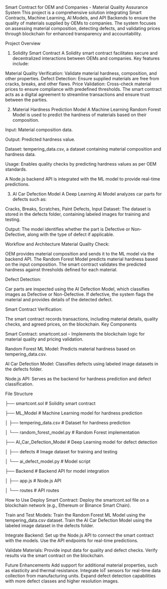 Smart Contract for OEM and Companies - Material Quality Assurance System
This project is a comprehensive solution integrating Smart Contracts, Machine Learning, AI Models, and API Backends to ensure the quality of materials supplied by OEMs to companies. The system focuses on assessing material composition, detecting defects, and validating prices through blockchain for enhanced transparency and accountability.

Project Overview
1. Solidity Smart Contract
A Solidity smart contract facilitates secure and decentralized interactions between OEMs and companies. Key features include:

Material Quality Verification: Validate material hardness, composition, and other properties.
Defect Detection: Ensure supplied materials are free from cracks, breaks, and other flaws.
Price Validation: Cross-check material prices to ensure compliance with predefined thresholds.
The smart contract acts as a digital agreement to streamline transactions and ensure trust between the parties.

2. Material Hardness Prediction Model
A Machine Learning Random Forest Model is used to predict the hardness of materials based on their composition.

Input: Material composition data.

Output: Predicted hardness value.

Dataset: tempering_data.csv, a dataset containing material composition and hardness data.

Usage: Enables quality checks by predicting hardness values as per OEM standards.

A Node.js backend API is integrated with the ML model to provide real-time predictions.

3. AI Car Defection Model
A Deep Learning AI Model analyzes car parts for defects such as:

Cracks,
Breaks,
Scratches,
Paint Defects,
Input Dataset: The dataset is stored in the defects folder, containing labeled images for training and testing.

Output: The model identifies whether the part is Defective or Non-Defective, along with the type of defect if applicable.

Workflow and Architecture
Material Quality Check:

OEM provides material composition and sends it to the ML model via the backend API.
The Random Forest Model predicts material hardness based on the input composition.
The smart contract validates the predicted hardness against thresholds defined for each material.

Defect Detection:

Car parts are inspected using the AI Defection Model, which classifies images as Defective or Non-Defective.
If defective, the system flags the material and provides details of the detected defect.

Smart Contract Verification:

The smart contract records transactions, including material details, quality checks, and agreed prices, on the blockchain.
Key Components

Smart Contract: smartcont.sol - Implements the blockchain logic for material quality and pricing validation.

Random Forest ML Model: Predicts material hardness based on tempering_data.csv.

AI Car Defection Model: Classifies defects using labeled image datasets in the defects folder.

Node.js API: Serves as the backend for hardness prediction and defect classification.

File Structure

├── smartcont.sol             # Solidity smart contract

├── ML_Model                  # Machine Learning model for hardness prediction

│   ├── tempering_data.csv    # Dataset for hardness prediction

│   └── random_forest_model.py # Random Forest implementation

├── AI_Car_Defection_Model    # Deep Learning model for defect detection

│   ├── defects               # Image dataset for training and testing

│   └── ai_defect_model.py    # Model script

├── Backend                   # Backend API for model integration

│   ├── app.js                # Node.js API

│   └── routes                # API routes

How to Use
Deploy Smart Contract:
Deploy the smartcont.sol file on a blockchain network (e.g., Ethereum or Binance Smart Chain).

Train and Test Models:
Train the Random Forest ML Model using the tempering_data.csv dataset.
Train the AI Car Defection Model using the labeled image dataset in the defects folder.

Integrate Backend:
Set up the Node.js API to connect the smart contract with the models.
Use the API endpoints for real-time predictions.

Validate Materials:
Provide input data for quality and defect checks.
Verify results via the smart contract on the blockchain.

Future Enhancements
Add support for additional material properties, such as elasticity and thermal resistance.
Integrate IoT sensors for real-time data collection from manufacturing units.
Expand defect detection capabilities with more defect classes and higher resolution images.
